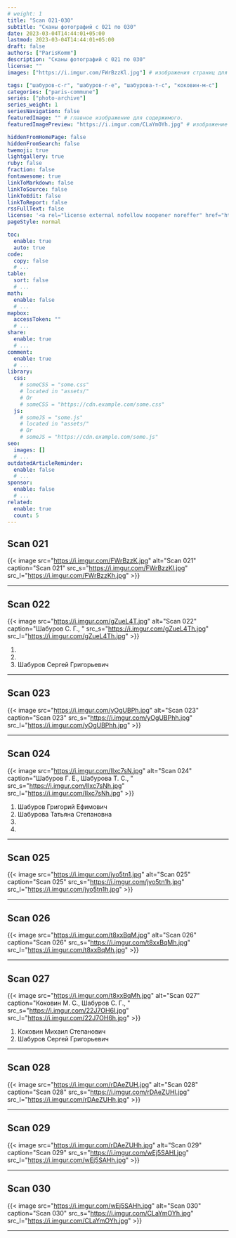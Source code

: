 ```yaml
---
# weight: 1
title: "Scan 021-030"
subtitle: "Сканы фотографий с 021 по 030"
date: 2023-03-04T14:44:01+05:00
lastmod: 2023-03-04T14:44:01+05:00
draft: false
authors: ["ParisKomm"]
description: "Сканы фотографий с 021 по 030"
license: ""
images: ["https://i.imgur.com/FWrBzzKl.jpg"] # изображения страниц для Open Graph и Twitter Cards.

tags: ["шабуров-с-г", "шабуров-г-е", "шабурова-т-с", "коковин-м-с"]
categories: ["paris-commune"]
series: ["photo-archive"]
series_weight: 1
seriesNavigation: false
featuredImage: "" # главное изображение для содержимого.
featuredImagePreview: "https://i.imgur.com/CLaYmOYh.jpg" # изображение для главной страницы.

hiddenFromHomePage: false
hiddenFromSearch: false
twemoji: true
lightgallery: true
ruby: false
fraction: false
fontawesome: true
linkToMarkdown: false
linkToSource: false
linkToEdit: false
linkToReport: false
rssFullText: false
license: '<a rel="license external nofollow noopener noreffer" href="https://creativecommons.org/licenses/by-nc-nd/4.0/" target="_blank">CC BY-NC-ND 4.0</a>'
pageStyle: normal

toc:
  enable: true
  auto: true
code:
  copy: false
  # ...
table:
  sort: false
  # ...
math:
  enable: false
  # ...
mapbox:
  accessToken: ""
  # ...
share:
  enable: true
  # ...
comment:
  enable: true
  # ...
library:
  css:
    # someCSS = "some.css"
    # located in "assets/"
    # Or
    # someCSS = "https://cdn.example.com/some.css"
  js:
    # someJS = "some.js"
    # located in "assets/"
    # Or
    # someJS = "https://cdn.example.com/some.js"
seo:
  images: []
  # ...
outdatedArticleReminder:
  enable: false
  # ...
sponsor:
  enable: false
  # ...
related:
  enable: true
  count: 5
---
```


<!--more-->

## Scan 021

{{< image src="https://i.imgur.com/FWrBzzK.jpg" alt="Scan 021" caption="Scan 021" src_s="https://i.imgur.com/FWrBzzKl.jpg" src_l="https://i.imgur.com/FWrBzzKh.jpg" >}}

***

## Scan 022

{{< image src="https://i.imgur.com/gZueL4T.jpg" alt="Scan 022" caption="Шабуров С. Г., " src_s="https://i.imgur.com/gZueL4Th.jpg" src_l="https://i.imgur.com/gZueL4Th.jpg" >}}

1.
2.
3. Шабуров Сергей Григорьевич

***

## Scan 023

{{< image src="https://i.imgur.com/yOgUBPh.jpg" alt="Scan 023" caption="Scan 023" src_s="https://i.imgur.com/yOgUBPhh.jpg" src_l="https://i.imgur.com/yOgUBPhh.jpg" >}}

***

## Scan 024

{{< image src="https://i.imgur.com/IIxc7sN.jpg" alt="Scan 024" caption="Шабуров Г. Е., Шабурова Т. С., " src_s="https://i.imgur.com/IIxc7sNh.jpg" src_l="https://i.imgur.com/IIxc7sNh.jpg" >}}

1. Шабуров Григорий Ефимович
2. Шабурова Татьяна Степановна
3.
4.

***

## Scan 025

{{< image src="https://i.imgur.com/jyo5tn1.jpg" alt="Scan 025" caption="Scan 025" src_s="https://i.imgur.com/jyo5tn1h.jpg" src_l="https://i.imgur.com/jyo5tn1h.jpg" >}}

***

## Scan 026

{{< image src="https://i.imgur.com/t8xxBqM.jpg" alt="Scan 026" caption="Scan 026" src_s="https://i.imgur.com/t8xxBqMh.jpg" src_l="https://i.imgur.com/t8xxBqMh.jpg" >}}

***

## Scan 027

{{< image src="https://i.imgur.com/t8xxBqMh.jpg" alt="Scan 027" caption="Коковин М. С., Шабуров С. Г., " src_s="https://i.imgur.com/22J7OH6l.jpg" src_l="https://i.imgur.com/22J7OH6h.jpg" >}}

1. Коковин Михаил Степанович
2. Шабуров Сергей Григорьевич

***

## Scan 028

{{< image src="https://i.imgur.com/rDAeZUH.jpg" alt="Scan 028" caption="Scan 028" src_s="https://i.imgur.com/rDAeZUHl.jpg" src_l="https://i.imgur.com/rDAeZUHh.jpg" >}}

***

## Scan 029

{{< image src="https://i.imgur.com/rDAeZUHh.jpg" alt="Scan 029" caption="Scan 029" src_s="https://i.imgur.com/wEj5SAHl.jpg" src_l="https://i.imgur.com/wEj5SAHh.jpg" >}}

***

## Scan 030

{{< image src="https://i.imgur.com/wEj5SAHh.jpg" alt="Scan 030" caption="Scan 030" src_s="https://i.imgur.com/CLaYmOYh.jpg" src_l="https://i.imgur.com/CLaYmOYh.jpg" >}}

***
